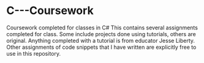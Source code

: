 # C---Coursework
Coursework completed for classes in C#
This contains several assignments completed for class. Some include projects done using tutorials, others are original. Anything completed with a tutorial is from educator Jesse Liberty. Other assignments of code snippets that I have written are explicitly free to use in this repository. 
